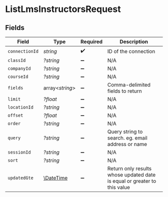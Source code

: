 # ListLmsInstructorsRequest


## Fields

| Field                                                                    | Type                                                                     | Required                                                                 | Description                                                              |
| ------------------------------------------------------------------------ | ------------------------------------------------------------------------ | ------------------------------------------------------------------------ | ------------------------------------------------------------------------ |
| `connectionId`                                                           | *string*                                                                 | :heavy_check_mark:                                                       | ID of the connection                                                     |
| `classId`                                                                | *?string*                                                                | :heavy_minus_sign:                                                       | N/A                                                                      |
| `companyId`                                                              | *?string*                                                                | :heavy_minus_sign:                                                       | N/A                                                                      |
| `courseId`                                                               | *?string*                                                                | :heavy_minus_sign:                                                       | N/A                                                                      |
| `fields`                                                                 | array<*string*>                                                          | :heavy_minus_sign:                                                       | Comma-delimited fields to return                                         |
| `limit`                                                                  | *?float*                                                                 | :heavy_minus_sign:                                                       | N/A                                                                      |
| `locationId`                                                             | *?string*                                                                | :heavy_minus_sign:                                                       | N/A                                                                      |
| `offset`                                                                 | *?float*                                                                 | :heavy_minus_sign:                                                       | N/A                                                                      |
| `order`                                                                  | *?string*                                                                | :heavy_minus_sign:                                                       | N/A                                                                      |
| `query`                                                                  | *?string*                                                                | :heavy_minus_sign:                                                       | Query string to search. eg. email address or name                        |
| `sessionId`                                                              | *?string*                                                                | :heavy_minus_sign:                                                       | N/A                                                                      |
| `sort`                                                                   | *?string*                                                                | :heavy_minus_sign:                                                       | N/A                                                                      |
| `updatedGte`                                                             | [\DateTime](https://www.php.net/manual/en/class.datetime.php)            | :heavy_minus_sign:                                                       | Return only results whose updated date is equal or greater to this value |